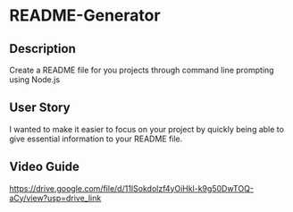# README-Generator

## Description
Create a README file for you projects through command line prompting using Node.js

## User Story
I wanted to make it easier to focus on your project by quickly being able to give essential information to your README file.


## Video Guide
https://drive.google.com/file/d/11ISokdolzf4yOiHkl-k9g50DwTOQ-aCy/view?usp=drive_link

